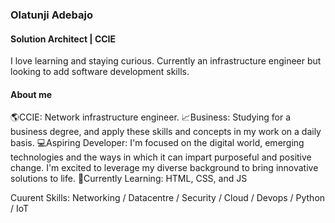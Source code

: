 ###  Olatunji Adebajo
#### Solution Architect | CCIE
I love learning and staying curious. Currently an infrastructure engineer but looking to add software development skills.

#### About me
🌎CCIE: Network infrastructure engineer.
📈Business: Studying for a business degree, and apply these skills and concepts in my work on a daily basis.
💻Aspiring Developer: I'm focused on the digital world, emerging technologies and the ways in which it can impart purposeful and positive change. I'm excited to leverage my diverse background to bring innovative solutions to life.
🌱Currently Learning: HTML, CSS, and JS

Cuurent Skills: Networking / Datacentre / Security / Cloud / Devops / Python / IoT











